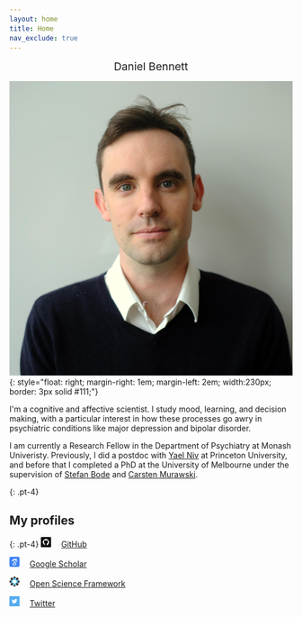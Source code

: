 ```yaml
---
layout: home
title: Home
nav_exclude: true
---
```


<div align="center" style="font-size:2vw">
  Daniel Bennett
</div>

![headshot](/assets/img/headshot.jpg){: style="float: right; margin-right: 1em; margin-left: 2em; width:230px; border: 3px solid #111;"}

I'm a cognitive and affective scientist. I study mood, learning, and decision making, with a particular interest in how these processes go awry in psychiatric conditions like major depression and bipolar disorder.

I am currently a Research Fellow in the Department of Psychiatry at Monash Univeristy. Previously, I did a postdoc with [Yael Niv](https://nivlab.princeton.edu/) at Princeton University, and before that I completed a PhD at the University of Melbourne under the supervision of [Stefan Bode](https://findanexpert.unimelb.edu.au/profile/287239-stefan-bode) and [Carsten Murawski](http://bmmlab.webfactional.com/team/carsten/).

{: .pt-4}
## My profiles

{: .pt-4}
<img src="/assets/img/github.png" width="18" height="18" style="margin-right: 1em;"/> [GitHub](https://github.com/danielbrianbennett/)

<img src="/assets/img/google-scholar.png" width="18" height="18" style="margin-right: 1em;"/> [Google Scholar](https://scholar.google.com/citations?user=r9OPOJEAAAAJ&hl=en)

<img src="/assets/img/osf.png" width="18" height="18" style="margin-right: 1em;"/> [Open Science Framework](https://osf.io/8jtxy/)

<img src="/assets/img/twitter.png" width="18" height="18" style="margin-right: 1em;"/> [Twitter](https://twitter.com/danielbbennett)
